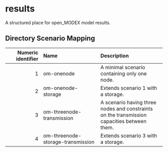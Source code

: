 # results

A structured place for open_MODEX model results.

## Directory Scenario Mapping

| Numeric identifier | Name | Description |
| ---: | :--- | :--- |
| 1 | om-onenode                        | A minimal scenario containing only one node. |
| 2 | om-onenode-storage                | Extends scenario 1 with a storage. |
| 3 | om-threenode-transmission         | A scenario having three nodes and constraints <br/> on the transmission capacities between them. |
| 4 | om-threenode-storage-transmission | Extends scenario 3 with a storage. |
